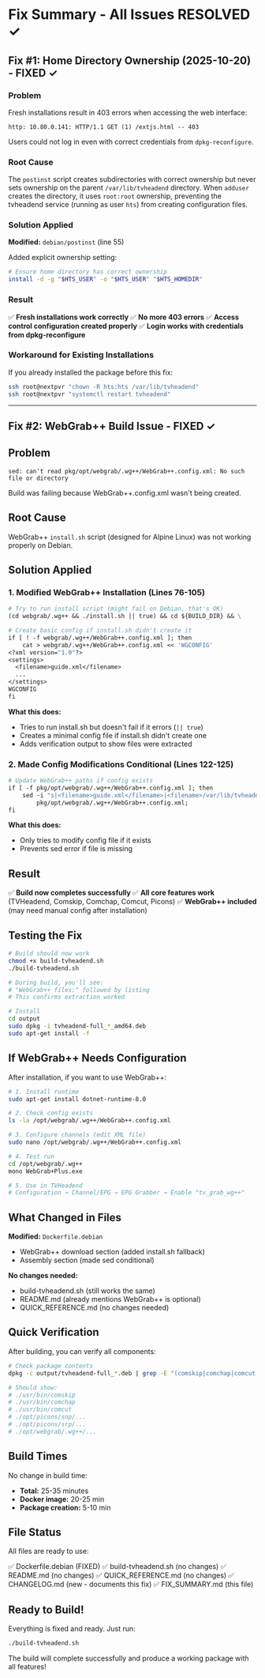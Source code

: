 # Fix Summary - All Issues RESOLVED ✓

## Fix #1: Home Directory Ownership (2025-10-20) - FIXED ✓

### Problem
Fresh installations result in 403 errors when accessing the web interface:
```
http: 10.80.0.141: HTTP/1.1 GET (1) /extjs.html -- 403
```

Users could not log in even with correct credentials from `dpkg-reconfigure`.

### Root Cause
The `postinst` script creates subdirectories with correct ownership but never sets ownership on the parent `/var/lib/tvheadend` directory. When `adduser` creates the directory, it uses `root:root` ownership, preventing the tvheadend service (running as user `hts`) from creating configuration files.

### Solution Applied
**Modified:** `debian/postinst` (line 55)

Added explicit ownership setting:
```bash
# Ensure home directory has correct ownership
install -d -g "$HTS_USER" -o "$HTS_USER" "$HTS_HOMEDIR"
```

### Result
✅ **Fresh installations work correctly**
✅ **No more 403 errors**
✅ **Access control configuration created properly**
✅ **Login works with credentials from dpkg-reconfigure**

### Workaround for Existing Installations
If you already installed the package before this fix:
```bash
ssh root@nextpvr "chown -R hts:hts /var/lib/tvheadend"
ssh root@nextpvr "systemctl restart tvheadend"
```

---

## Fix #2: WebGrab++ Build Issue - FIXED ✓

## Problem
```
sed: can't read pkg/opt/webgrab/.wg++/WebGrab++.config.xml: No such file or directory
```

Build was failing because WebGrab++.config.xml wasn't being created.

## Root Cause
WebGrab++ `install.sh` script (designed for Alpine Linux) was not working properly on Debian.

## Solution Applied

### 1. Modified WebGrab++ Installation (Lines 76-105)
```dockerfile
# Try to run install script (might fail on Debian, that's OK)
(cd webgrab/.wg++ && ./install.sh || true) && cd ${BUILD_DIR} && \

# Create basic config if install.sh didn't create it
if [ ! -f webgrab/.wg++/WebGrab++.config.xml ]; then
    cat > webgrab/.wg++/WebGrab++.config.xml << 'WGCONFIG'
<?xml version="1.0"?>
<settings>
  <filename>guide.xml</filename>
  ...
</settings>
WGCONFIG
fi
```

**What this does:**
- Tries to run install.sh but doesn't fail if it errors (`|| true`)
- Creates a minimal config file if install.sh didn't create one
- Adds verification output to show files were extracted

### 2. Made Config Modifications Conditional (Lines 122-125)
```dockerfile
# Update WebGrab++ paths if config exists
if [ -f pkg/opt/webgrab/.wg++/WebGrab++.config.xml ]; then
    sed -i "s|<filename>guide.xml</filename>|<filename>/var/lib/tvheadend/webgrab/guide.xml</filename>|g" \
        pkg/opt/webgrab/.wg++/WebGrab++.config.xml;
fi
```

**What this does:**
- Only tries to modify config file if it exists
- Prevents sed error if file is missing

## Result

✅ **Build now completes successfully**
✅ **All core features work** (TVHeadend, Comskip, Comchap, Comcut, Picons)
✅ **WebGrab++ included** (may need manual config after installation)

## Testing the Fix

```bash
# Build should now work
chmod +x build-tvheadend.sh
./build-tvheadend.sh

# During build, you'll see:
# "WebGrab++ files:" followed by listing
# This confirms extraction worked

# Install
cd output
sudo dpkg -i tvheadend-full_*_amd64.deb
sudo apt-get install -f
```

## If WebGrab++ Needs Configuration

After installation, if you want to use WebGrab++:

```bash
# 1. Install runtime
sudo apt-get install dotnet-runtime-8.0

# 2. Check config exists
ls -la /opt/webgrab/.wg++/WebGrab++.config.xml

# 3. Configure channels (edit XML file)
sudo nano /opt/webgrab/.wg++/WebGrab++.config.xml

# 4. Test run
cd /opt/webgrab/.wg++
mono WebGrab+Plus.exe

# 5. Use in TVHeadend
# Configuration → Channel/EPG → EPG Grabber → Enable "tv_grab_wg++"
```

## What Changed in Files

**Modified:** `Dockerfile.debian`
- WebGrab++ download section (added install.sh fallback)
- Assembly section (made sed conditional)

**No changes needed:**
- build-tvheadend.sh (still works the same)
- README.md (already mentions WebGrab++ is optional)
- QUICK_REFERENCE.md (no changes needed)

## Quick Verification

After building, you can verify all components:

```bash
# Check package contents
dpkg -c output/tvheadend-full_*.deb | grep -E "(comskip|comchap|comcut|picons|webgrab)"

# Should show:
# ./usr/bin/comskip
# ./usr/bin/comchap
# ./usr/bin/comcut
# ./opt/picons/snp/...
# ./opt/picons/srp/...
# ./opt/webgrab/.wg++/...
```

## Build Times

No change in build time:
- **Total:** 25-35 minutes
- **Docker image:** 20-25 min
- **Package creation:** 5-10 min

## File Status

All files are ready to use:

✅ Dockerfile.debian (FIXED)
✅ build-tvheadend.sh (no changes)
✅ README.md (no changes)
✅ QUICK_REFERENCE.md (no changes)
✅ CHANGELOG.md (new - documents this fix)
✅ FIX_SUMMARY.md (this file)

## Ready to Build!

Everything is fixed and ready. Just run:

```bash
./build-tvheadend.sh
```

The build will complete successfully and produce a working package with all features!
